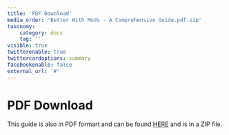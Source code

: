 ```yaml
---
title: 'PDF Download'
media_order: 'Better With Mods - A Comprehensive Guide.pdf.zip'
taxonomy:
    category: docs
    tag: ''
visible: true
twitterenable: true
twittercardoptions: summary
facebookenable: false
external_url: '#'
---
```


# PDF Download

This guide is also in PDF formart and can be found [HERE]() and is in a ZIP file.